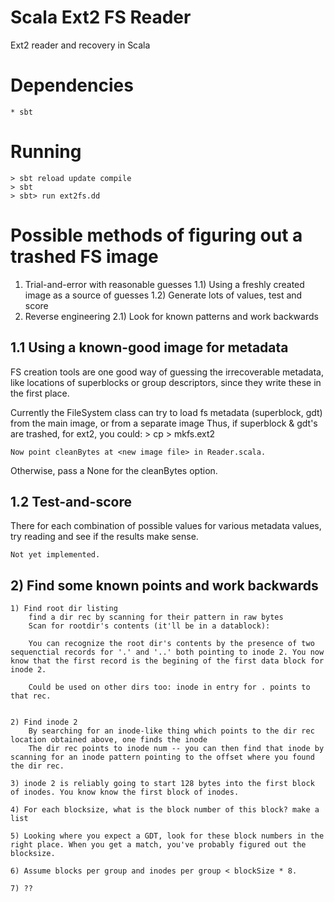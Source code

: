 # Scala Ext2 FS Reader

Ext2 reader and recovery in Scala

# Dependencies
	* sbt

# Running 
	> sbt reload update compile
	> sbt
	> sbt> run ext2fs.dd


# Possible methods of figuring out a trashed FS image

1) Trial-and-error with reasonable guesses
	1.1) Using a freshly created image as a source of guesses
	1.2) Generate lots of values, test and score
2) Reverse engineering
	2.1) Look for known patterns and work backwards


## 1.1 Using a known-good image for metadata

FS creation tools are one good way of guessing the irrecoverable metadata, like locations of superblocks or group descriptors, since they write these in the first place.

Currently the FileSystem class can try to load fs metadata (superblock, gdt) from the main image, or from a separate image 
	Thus, if superblock & gdt's are trashed, for ext2, you could:
	>	cp <bad image file> <new image file>
	>	mkfs.ext2 <new image>

	Now point cleanBytes at <new image file> in Reader.scala.
Otherwise, pass a None for the cleanBytes option.

## 1.2 Test-and-score

There for each combination of possible values for various metadata values, try reading and see if the results make sense.

	Not yet implemented.

## 2) Find some known points and work backwards


	1) Find root dir listing 
		find a dir rec by scanning for their pattern in raw bytes
		Scan for rootdir's contents (it'll be in a datablock):

		You can recognize the root dir's contents by the presence of two sequenctial records for '.' and '..' both pointing to inode 2. You now know that the first record is the begining of the first data block for inode 2.

		Could be used on other dirs too: inode in entry for . points to that rec.


	2) Find inode 2
		By searching for an inode-like thing which points to the dir rec location obtained above, one finds the inode
		The dir rec points to inode num -- you can then find that inode by scanning for an inode pattern pointing to the offset where you found the dir rec.

	3) inode 2 is reliably going to start 128 bytes into the first block of inodes. You know know the first block of inodes.

	4) For each blocksize, what is the block number of this block? make a list

	5) Looking where you expect a GDT, look for these block numbers in the right place. When you get a match, you've probably figured out the blocksize.

	6) Assume blocks per group and inodes per group < blockSize * 8. 

	7) ??


